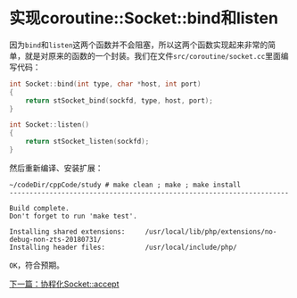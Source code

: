 # 实现coroutine::Socket::bind和listen

因为`bind`和`listen`这两个函数并不会阻塞，所以这两个函数实现起来非常的简单，就是对原来的函数的一个封装。我们在文件`src/coroutine/socket.cc`里面编写代码：

```cpp
int Socket::bind(int type, char *host, int port)
{
    return stSocket_bind(sockfd, type, host, port);
}

int Socket::listen()
{
    return stSocket_listen(sockfd);
}
```

然后重新编译、安装扩展：

```shell
~/codeDir/cppCode/study # make clean ; make ; make install
----------------------------------------------------------------------

Build complete.
Don't forget to run 'make test'.

Installing shared extensions:     /usr/local/lib/php/extensions/no-debug-non-zts-20180731/
Installing header files:          /usr/local/include/php/
```

`OK`，符合预期。

[下一篇：协程化Socket::accept](./《PHP扩展开发》-协程-协程化Socket::accept.md)

